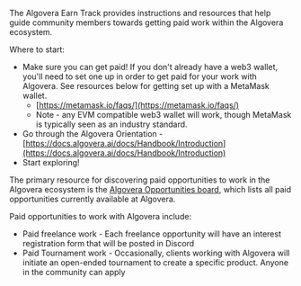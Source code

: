 The Algovera Earn Track provides instructions and resources that help guide community members towards getting paid work within the Algovera ecosystem.

Where to start:

- Make sure you can get paid! If you don't already have a web3 wallet, you'll need to set one up in order to get paid for your work with Algovera. See resources below for getting set up with a MetaMask wallet.
    - [https://metamask.io/faqs/](https://metamask.io/faqs/)
    - Note - any EVM compatible web3 wallet will work, though MetaMask is typically seen as an industry standard.
- Go through the Algovera Orientation - [https://docs.algovera.ai/docs/Handbook/Introduction](https://docs.algovera.ai/docs/Handbook/Introduction)
- Start exploring!

The primary resource for discovering paid opportunities to work in the Algovera ecosystem is the [Algovera Opportunities board](https://algovera.notion.site/3b79035a86dc405cb91dc303e430b316?v=7a21892087bc492794a51948ac0e47c0), which lists all paid opportunities currently available at Algovera.

Paid opportunities to work with Algovera include:

- Paid freelance work - Each freelance opportunity will have an interest registration form that will be posted in Discord
- Paid Tournament work - Occasionally, clients working with Algovera will initiate an open-ended tournament to create a specific product. Anyone in the community can apply
